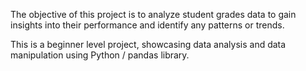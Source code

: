 
The objective of this project is to analyze student grades data to gain insights into their performance and identify any patterns or trends.

This is a beginner level project, showcasing data analysis and data manipulation using Python / pandas library.

